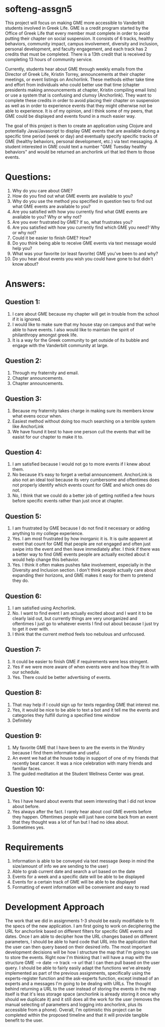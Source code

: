 # softeng-assgn5

This project will focus on making GME more accessible to Vanderbilt students involved in Greek Life. GME is a credit program started by the Office of Greek Life that every member must complete in order to avoid putting their chapter on social suspension. It consists of 6 tracks, healthy behaviors, community impact, campus involvement, diversity and inclusion, personal development, and faculty engagement, and each track has 2 credits that must be completed. There is a 13th credit that is received by completing 13 hours of community service.

Currently, students hear about GME through weekly emails from the Director of Greek Life, Kristin Torrey, announcements at their chapter meetings, or event listings on Anchorlink. These methods either take time and effort from individuals who could better use that time (chapter presidents making announcements at chapter, Kristin compiling email lists) or use a system that is confusing and clumsy (Anchorlink). They want to complete these credits in order to avoid placing their chapter on suspension as well as in order to experience events that they might otherwise not be able to experience. It is of my opinion, and I think some of my peers, that GME could be displayed and events found in a much easier way.

The goal of this project is then to create an application using Clojure and potentially Java/Javascript to display GME events that are available during a specific time period (week or day) and eventually specify specific tracks of GME (healthy behaviors, personal development, etc.) via text messaging. A student interested in GME could text a number "GME Tuesday healthy behaviors" and would be returned an anchorlink url that led them to those events.

# Questions:
  1. Why do you care about GME?
  2. How do you find out what GME events are available to you?
  3. Why do you use the method you specified in question two to find out what GME events are available to you?
  4. Are you satisfied with how you currently find what GME events are available to you? Why or why not?
  5. Are you ever frustrated by GME? If so, what frustrates you?
  6. Are you satisfied with how you currently find which GME you need? Why or why not?
  7. Could it be easier to finish GME? How?
  8. Do you think being able to receive GME events via text message would help you?
  9. What was your favorite (or least favorite) GME you've been to and why?
  10. Do you hear about events you wish you could have gone to but didn't know about?


# Answers:

## Question 1: 
  1. I care about GME because my chapter will get in trouble from the school if it is ignored.
  2. I would like to make sure that my house stay on campus and that we’re able to have events. I also would like to maintain the spirit of philanthropy amongst greek life. 
  3. It is a way for the Greek community to get outside of its bubble and engage with the Vanderbilt community at large. 

## Question 2:
  1. Through my fraternity and email.
  2. Chapter announcements.
  3. Chapter announcements.

## Question 3:
  1. Because my fraternity takes charge in making sure its members know what evens occur when.
  2. Easiest method without doing too much searching on a terrible system like AnchorLink
  3. We have found it best to have one person cull the events that will be easist for our chapter to make it to. 

## Question 4:
  1. I am satisfied because I would not go to more events if I knew about them.
  2. No because it’s easy to forget a verbal announcement. AnchorLink is also not an ideal tool because its very cumbersome and oftentimes does not properly identify which events count for GME and which ones do not. 
  3. No, I think that we could do a better job of getting notified a few hours before specific events rather than just once at chapter. 

## Question 5:
  1. I am frustrated by GME because I do not find it necessary or adding anything to my college experience.
  2. Yes. I am most frustrated by how inorganic it is. It is quite apparent at event that count for GME that people are not engaged and often just swipe into the event and then leave immediately after. I think if there was a better way to find GME events people are actually excited about it would help change this behavior.
  3. Yes. I think it often makes pushes fake involvement, especially in the Diversity and Inclusion section. I don't think people actually care about expanding their horizons, and GME makes it easy for them to pretend they do. 

## Question 6:
  1. I am satisfied using Anchorlink.
  2. No. I want to find event I am actually excited about and I want it to be clearly laid out, but currently things are very unorganized and oftentimes I just go to whatever events I find out about because I just try to get it over with.
  3. I think that the current method feels too nebulous and unfocused.

## Question 7:
  1. It could be easier to finish GME if requirements were less stringent.
  2. Yes if we were more aware of when events were and how they fit in with our schedule.
  3. Yes. There could be better advertising of events.

## Question 8:
  1. That may help if I could sign up for texts regarding GME that interest me.
  2. Yes, it would be nice to be able to text a bot and it tell me the events and categories they fulfill during a specified time window
  3. Definitely

## Question 9:
  1. My favorite GME that I have been to are the events in the Wondry because I find them informative and useful.
  2. An event we had at the house today in support of one of my friends that recently beat cancer. It was a nice celebration with many friends and familiar faces.
  3. The guided meditation at the Student Wellness Center was great. 

## Question 10:
  1. Yes I have heard about events that seem interesting that I did not know about before.
  2. Yes always after the fact. I rarely hear about cool GME events before they happen. Oftentimes people will just have come back from an event that they thought was a lot of fun but I had no idea about.
  3. Sometimes yes. 
  
# Requirements
  1. Information is able to be conveyed via text message (keep in mind the size/amount of info we are sending to the user)
  2. Able to grab current date and search a url based on the date
  3. Events for a week and a specific date will be able to be displayed
  4. Events for a certain track of GME will be able to be displayed
  5. Formatting of event information will be convenient and easy to read

# Development Approach
  The work that we did in assignments 1-3 should be easily modifiable to fit the specs of the new application. I am first going to work on deciphering the URL for anchorlink based on different filters for specific GME events and dates. Once I am able to decipher how the URL changes based on different parameters, I should be able to hard code that URL into the application that the user can then query based on their desired info. The most important development decisions will be how I structure the map that I'm going to use to store the events. Right now I'm thinking that I will have a map with the structure GME --> date --> track --> url that I can then pull based on the user query. I should be able to fairly easily adapt the functions we've already implemented as part of the previous assignments, specifically using the experts-register function and the ask-experts function, except instead of an experts and a messages I'm going to be dealing with URLs. The thought behind returning a URL to the user instead of storing the events in the map itself is that it's less storage space (anchorlink is already storing it once why should we duplicate it) and it still does all the work for the user (removes the manual selecting of parameters and logging into anchorlink, plus its accessible from a phone). Overall, I'm optimistic this project can be completed within the proposed timeline and that it will provide tangible benefit to the user.
